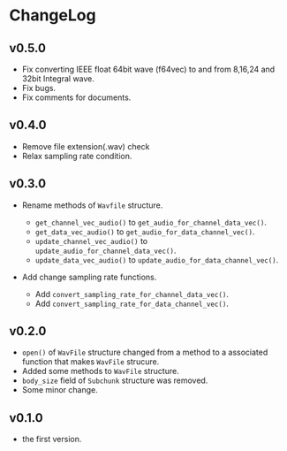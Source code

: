 # ChangeLog
## v0.5.0
* Fix converting IEEE float 64bit wave (f64vec) to and from 8,16,24 and 32bit Integral wave.
* Fix bugs.
* Fix comments for documents.
## v0.4.0
* Remove file extension(.wav) check
* Relax sampling rate condition.
## v0.3.0
* Rename methods of `Wavfile` structure.
    * `get_channel_vec_audio()` to `get_audio_for_channel_data_vec()`.
    * `get_data_vec_audio()` to `get_audio_for_data_channel_vec()`.
    * `update_channel_vec_audio()` to `update_audio_for_channel_data_vec()`.
    * `update_data_vec_audio()` to `update_audio_for_data_channel_vec()`.

* Add change sampling rate functions.
    * Add `convert_sampling_rate_for_channel_data_vec()`.
    * Add `convert_sampling_rate_for_data_channel_vec()`.
## v0.2.0
* `open()` of `WavFile` structure changed from a method to a associated function that makes `WavFile` strucure.
* Added some methods to `WavFile` structure.
* `body_size` field of `Subchunk` structure was removed.
* Some minor change.
## v0.1.0
* the first version.
